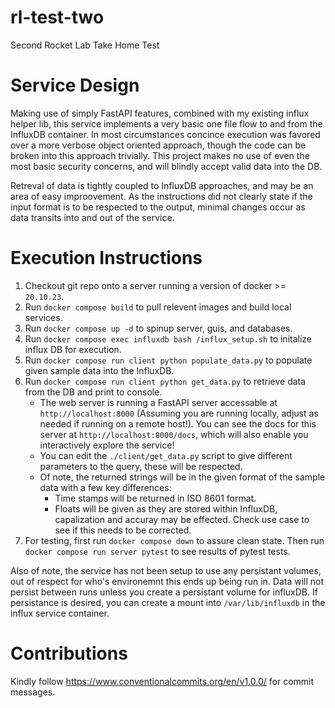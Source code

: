 # rl-test-two
Second Rocket Lab Take Home Test


# Service Design

Making use of simply FastAPI features, combined with my existing influx helper lib, this service implements a very basic one file flow to and from the InfluxDB container. In most circumstances concince execution was favored over a more verbose object oriented approach, though the code can be broken into this approach trivially. This project makes no use of even the most basic security concerns, and will blindly accept valid data into the DB.

Retreval of data is tightly coupled to InfluxDB approaches, and may be an area of easy improovement. As the instructions did not clearly state if the input format is to be respected to the output, minimal changes occur as data transits into and out of the service.


# Execution Instructions

1. Checkout git repo onto a server running a version of docker >= `20.10.23`.
1. Run `docker compose build` to pull relevent images and build local services.
1. Run `docker compose up -d` to spinup server, guis, and databases.
1. Run `docker compose exec influxdb bash /influx_setup.sh` to initalize influx DB for execution.
1. Run `docker compose run client python populate_data.py` to populate given sample data into the InfluxDB.
1. Run `docker compose run client python get_data.py` to retrieve data from the DB and print to console.
    - The web server is running a FastAPI server accessable at `http://localhost:8000` (Assuming you are running locally, adjust as needed if running on a remote host!). You can see the docs for this server at  `http://localhost:8000/docs`, which will also enable you interactively explore the service!
    - You can edit the `./client/get_data.py` script to give different parameters to the query, these will be respected.
    - Of note, the returned strings will be in the given format of the sample data with a few key differences:
        - Time stamps will be returned in ISO 8601 format.
        - Floats will be given as they are stored within InfluxDB, capalization and accuray may be effected. Check use case to see if this needs to be corrected.
1. For testing, first run `docker compose down` to assure clean state. Then run `docker compose run server pytest` to see results of pytest tests.

Also of note, the service has not been setup to use any persistant volumes, out of respect for who's environemnt this ends up being run in. Data will not persist between runs unless you create a persistant volume for influxDB. If persistance is desired, you can create a mount into `/var/lib/influxdb` in the influx service container.


# Contributions

Kindly follow https://www.conventionalcommits.org/en/v1.0.0/ for commit messages.